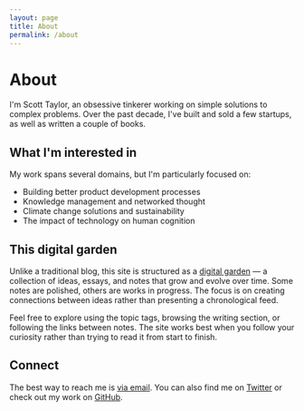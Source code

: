 ```yaml
---
layout: page
title: About
permalink: /about
---
```


<div class="wrap">
  <h1>About</h1>
  
  <p>I'm Scott Taylor, an obsessive tinkerer working on simple solutions to complex problems. Over the past decade, I've built and sold a few startups, as well as written a couple of books.</p>
  
  <h2>What I'm interested in</h2>
  
  <p>My work spans several domains, but I'm particularly focused on:</p>
  
  <ul>
    <li>Building better product development processes</li>
    <li>Knowledge management and networked thought</li>
    <li>Climate change solutions and sustainability</li>
    <li>The impact of technology on human cognition</li>
  </ul>
  
  <h2>This digital garden</h2>
  
  <p>Unlike a traditional blog, this site is structured as a <a href="https://maggieappleton.com/garden-history" target="_blank">digital garden</a> — a collection of ideas, essays, and notes that grow and evolve over time. Some notes are polished, others are works in progress. The focus is on creating connections between ideas rather than presenting a chronological feed.</p>
  
  <p>Feel free to explore using the topic tags, browsing the writing section, or following the links between notes. The site works best when you follow your curiosity rather than trying to read it from start to finish.</p>
  
  <h2>Connect</h2>
  
  <p>The best way to reach me is <a href="/subscribe">via email</a>. You can also find me on <a href="https://twitter.com/scottyt" target="_blank">Twitter</a> or check out my work on <a href="https://github.com/scottmagic" target="_blank">GitHub</a>.</p>
</div>
